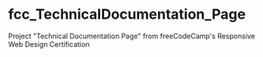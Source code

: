 # fcc_TechnicalDocumentation_Page
Project "Technical Documentation Page" from freeCodeCamp's Responsive Web Design Certification
